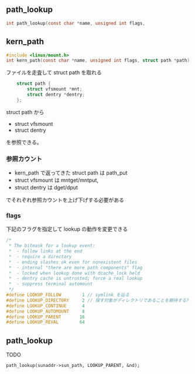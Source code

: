 
## path_lookup

```c
int path_lookup(const char *name, unsigned int flags,
```

## kern_path

```c
#include <linux/mount.h>
int kern_path(const char *name, unsigned int flags, struct path *path)
```

ファイルを走査して struct path を取れる

```c
	struct path {
		struct vfsmount *mnt;
		struct dentry *dentry;
	};
```

struct path から

 * struct vfsmount
 * struct dentry

を参照できる。

### 参照カウント

 * kern_path で返ってきた struct path は path_put
 * struct vfsmount は mntget/mntput,
 * struct dentry は dget/dput

でそれぞれ参照カウントを上げ下げする必要がある

### flags

下記のフラグを指定して lookup の動作を変更できる

```c
/*
 * The bitmask for a lookup event:
 *  - follow links at the end
 *  - require a directory
 *  - ending slashes ok even for nonexistent files
 *  - internal "there are more path components" flag
 *  - locked when lookup done with dcache_lock held
 *  - dentry cache is untrusted; force a real lookup
 *  - suppress terminal automount
 */
#define LOOKUP_FOLLOW		 1 // symlink を辿る
#define LOOKUP_DIRECTORY	 2 // 探す対象がディレクトリであることを期待する? ENOTDIR
#define LOOKUP_CONTINUE		 4 
#define LOOKUP_AUTOMOUNT	 8
#define LOOKUP_PARENT		16
#define LOOKUP_REVAL		64
```

## path_lookup

TODO 

`path_lookup(sunaddr->sun_path, LOOKUP_PARENT, &nd);` 
